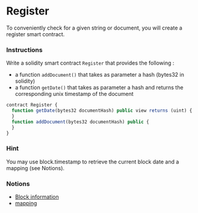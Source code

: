 # Register

To conveniently check for a given string or document, you will create a register smart contract.

### Instructions

Write a solidity smart contract `Register` that provides the following :

- a function `addDocument()` that takes as parameter a hash (bytes32 in solidity)
- a function `getDate()` that takes as parameter a hash and returns the corresponding unix timestamp of the document

```js
contract Register {
  function getDate(bytes32 documentHash) public view returns (uint) {
  }
  function addDocument(bytes32 documentHash) public {
  }
}
```

### Hint

You may use block.timestamp to retrieve the current block date and a mapping (see Notions).

### Notions

- [Block information](https://docs.soliditylang.org/en/v0.4.21/units-and-global-variables.html#block-and-transaction-properties)
- [mapping](https://docs.soliditylang.org/en/v0.8.4/types.html#mapping-types)
